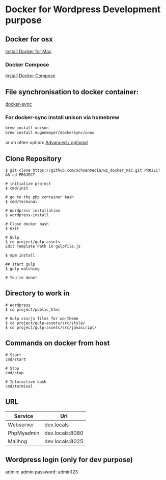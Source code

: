# Docker for Wordpress Development purpose

## Docker for osx

[Install Docker for Mac](https://docs.docker.com/docker-for-mac/install/)

### Docker Compose

[Install Docker Compose](https://docs.docker.com/compose/install/)

## File synchronisation to docker container:

[docker-sync](http://docker-sync.io/)

### For docker-sync install unison via homebrew

```bash
brew install unison
brew install eugenmayer/dockersync/unox
```

or an other option: [Advanced / optional](https://github.com/EugenMayer/docker-sync/wiki/docker-sync-on-OSX)

## Clone Repository

```
$ git clone https://github.com/schoenmedia/wp_docker_mac.git PROJECT && cd PROJECT

# initialize project
$ cmd/init

# go to the php container bash
$ cmd/terminal

# Wordpress installation
$ wordpress-install

# Close docker bash
$ exit

# Gulp
$ cd project/gulp-assets
Edit Template Path in gulpfile.js

$ npm install

## start gulp
$ gulp watching

# You´re done!
```

## Directory to work in

```
# Wordpress
$ cd project/public_html

# Gulp css/js files for wp-theme
$ cd project/gulp-assets/src/style/
$ cd project/gulp-assets/src/javascript/
```

## Commands on docker from host

```
# Start
cmd/start

# Stop
cmd/stop

# Interactive bash
cmd/terminal

```

## URL

| Service    | Url             |
| ---------- | --------------- |
| Webserver  | dev.locals      |
| PhpMyadmin | dev.locals:8080 |
| Mailhog    | dev.locals:8025 |

## Wordpress login (only for dev purpose)

admin: admin
password: admin123
